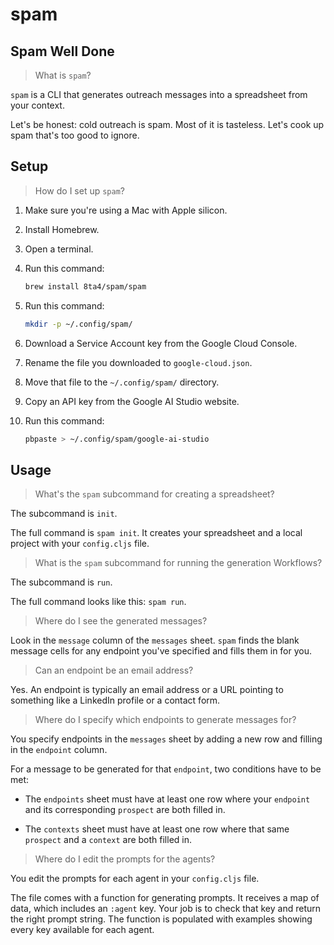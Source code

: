 # spam

## Spam Well Done

> What is `spam`?

`spam` is a CLI that generates outreach messages into a spreadsheet from your context.

Let's be honest: cold outreach is spam. Most of it is tasteless. Let's cook up spam that's too good to ignore.

## Setup

> How do I set up `spam`?

1. Make sure you're using a Mac with Apple silicon.

1. Install Homebrew.

1. Open a terminal.

1. Run this command:
   ```bash
   brew install 8ta4/spam/spam
   ```

1. Run this command:
   ```bash
   mkdir -p ~/.config/spam/
   ```

1. Download a Service Account key from the Google Cloud Console.

1. Rename the file you downloaded to `google-cloud.json`.

1. Move that file to the `~/.config/spam/` directory.

1. Copy an API key from the Google AI Studio website.

1. Run this command:
   ```bash
   pbpaste > ~/.config/spam/google-ai-studio
   ```

## Usage

> What's the `spam` subcommand for creating a spreadsheet?

The subcommand is `init`.

The full command is `spam init`. It creates your spreadsheet and a local project with your `config.cljs` file.

> What is the `spam` subcommand for running the generation Workflows?

The subcommand is `run`.

The full command looks like this: `spam run`.

> Where do I see the generated messages?

Look in the `message` column of the `messages` sheet. `spam` finds the blank message cells for any endpoint you've specified and fills them in for you.

> Can an endpoint be an email address?

Yes. An endpoint is typically an email address or a URL pointing to something like a LinkedIn profile or a contact form.

> Where do I specify which endpoints to generate messages for?

You specify endpoints in the `messages` sheet by adding a new row and filling in the `endpoint` column.

For a message to be generated for that `endpoint`, two conditions have to be met:

- The `endpoints` sheet must have at least one row where your `endpoint` and its corresponding `prospect` are both filled in.

- The `contexts` sheet must have at least one row where that same `prospect` and a `context` are both filled in.

> Where do I edit the prompts for the agents?

You edit the prompts for each agent in your `config.cljs` file.

The file comes with a function for generating prompts. It receives a map of data, which includes an `:agent` key. Your job is to check that key and return the right prompt string. The function is populated with examples showing every key available for each agent.

